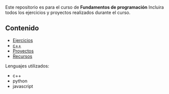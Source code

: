 Este repositorio es para el curso de **Fundamentos de programación**
Incluira todos los ejercicios y proyectos realizados durante el curso.
## Contenido
- [Ejercicios](#ejercicios)
- [c++](#c++)
- [Proyectos](#proyectos)
- [Recursos](#recursos)

Lenguajes utilizados:
- c++
- python
- javascript